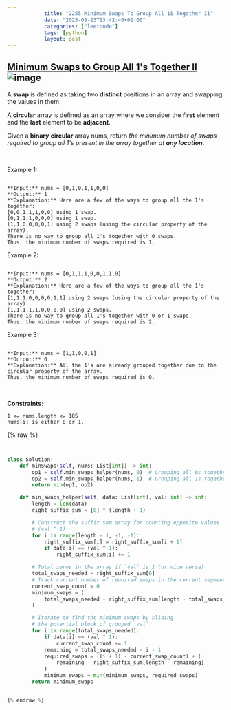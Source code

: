 ```yaml
---
            title: "2255 Minimum Swaps To Group All 1S Together Ii"
            date: "2025-08-23T13:42:46+02:00"
            categories: ["leetcode"]
            tags: [python]
            layout: post
---
```

            
## [Minimum Swaps to Group All 1's Together II](https://leetcode.com/problems/minimum-swaps-to-group-all-1s-together-ii) ![image](https://img.shields.io/badge/Difficulty-Medium-orange)

A **swap** is defined as taking two **distinct** positions in an array and swapping the values in them.

A **circular** array is defined as an array where we consider the **first** element and the **last** element to be **adjacent**.

Given a **binary** **circular** array nums, return *the minimum number of swaps required to group all *1*'s present in the array together at **any location***.

 

Example 1:

```

**Input:** nums = [0,1,0,1,1,0,0]
**Output:** 1
**Explanation:** Here are a few of the ways to group all the 1's together:
[0,0,1,1,1,0,0] using 1 swap.
[0,1,1,1,0,0,0] using 1 swap.
[1,1,0,0,0,0,1] using 2 swaps (using the circular property of the array).
There is no way to group all 1's together with 0 swaps.
Thus, the minimum number of swaps required is 1.

```

Example 2:

```

**Input:** nums = [0,1,1,1,0,0,1,1,0]
**Output:** 2
**Explanation:** Here are a few of the ways to group all the 1's together:
[1,1,1,0,0,0,0,1,1] using 2 swaps (using the circular property of the array).
[1,1,1,1,1,0,0,0,0] using 2 swaps.
There is no way to group all 1's together with 0 or 1 swaps.
Thus, the minimum number of swaps required is 2.

```

Example 3:

```

**Input:** nums = [1,1,0,0,1]
**Output:** 0
**Explanation:** All the 1's are already grouped together due to the circular property of the array.
Thus, the minimum number of swaps required is 0.

```

 

**Constraints:**

	1 <= nums.length <= 105
	nums[i] is either 0 or 1.

{% raw %}


```python


class Solution:
    def minSwaps(self, nums: List[int]) -> int:
        op1 = self.min_swaps_helper(nums, 0)  # Grouping all 0s together
        op2 = self.min_swaps_helper(nums, 1)  # Grouping all 1s together
        return min(op1, op2)

    def min_swaps_helper(self, data: List[int], val: int) -> int:
        length = len(data)
        right_suffix_sum = [0] * (length + 1)

        # Construct the suffix sum array for counting opposite values
        # (val ^ 1)
        for i in range(length - 1, -1, -1):
            right_suffix_sum[i] = right_suffix_sum[i + 1]
            if data[i] == (val ^ 1):
                right_suffix_sum[i] += 1

        # Total zeros in the array if `val` is 1 (or vice versa)
        total_swaps_needed = right_suffix_sum[0]
        # Track current number of required swaps in the current segment
        current_swap_count = 0
        minimum_swaps = (
            total_swaps_needed - right_suffix_sum[length - total_swaps_needed]
        )

        # Iterate to find the minimum swaps by sliding
        # the potential block of grouped `val`
        for i in range(total_swaps_needed):
            if data[i] == (val ^ 1):
                current_swap_count += 1
            remaining = total_swaps_needed - i - 1
            required_swaps = ((i + 1) - current_swap_count) + (
                remaining - right_suffix_sum[length - remaining]
            )
            minimum_swaps = min(minimum_swaps, required_swaps)
        return minimum_swaps


{% endraw %}
```
